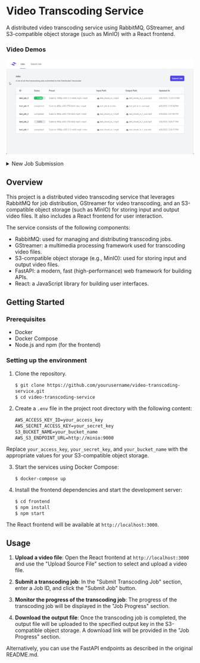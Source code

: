 # Video Transcoding Service

A distributed video transcoding service using RabbitMQ, GStreamer, and S3-compatible object storage (such as MinIO) with a React frontend.

### Video Demos

![Job List Demo](docs/images/job_list_demo.gif)

<details>
<summary>
New Job Submission
</summary>
<img src="docs/images/job_submit_demo.gif" alt="Job Submission">
</details>

## Overview

This project is a distributed video transcoding service that leverages RabbitMQ for job distribution, GStreamer for video transcoding, and an S3-compatible object storage (such as MinIO) for storing input and output video files. It also includes a React frontend for user interaction.

The service consists of the following components:

- RabbitMQ: used for managing and distributing transcoding jobs.
- GStreamer: a multimedia processing framework used for transcoding video files.
- S3-compatible object storage (e.g., MinIO): used for storing input and output video files.
- FastAPI: a modern, fast (high-performance) web framework for building APIs.
- React: a JavaScript library for building user interfaces.

## Getting Started

### Prerequisites

- Docker
- Docker Compose
- Node.js and npm (for the frontend)

### Setting up the environment

1. Clone the repository.

    ```shell
    $ git clone https://github.com/yourusername/video-transcoding-service.git
    $ cd video-transcoding-service
    ```

2. Create a `.env` file in the project root directory with the following content:

    ```
    AWS_ACCESS_KEY_ID=your_access_key
    AWS_SECRET_ACCESS_KEY=your_secret_key
    S3_BUCKET_NAME=your_bucket_name
    AWS_S3_ENDPOINT_URL=http://minio:9000
    ```

Replace `your_access_key`, `your_secret_key`, and `your_bucket_name` with the appropriate values for your S3-compatible object storage.

3. Start the services using Docker Compose:

    ```shell
    $ docker-compose up
    ```

4. Install the frontend dependencies and start the development server:

    ```shell
    $ cd frontend
    $ npm install
    $ npm start
    ```

The React frontend will be available at `http://localhost:3000`.

## Usage

1. **Upload a video file**: Open the React frontend at `http://localhost:3000` and use the "Upload Source File" section to select and upload a video file.

2. **Submit a transcoding job**: In the "Submit Transcoding Job" section, enter a Job ID, and click the "Submit Job" button.

3. **Monitor the progress of the transcoding job**: The progress of the transcoding job will be displayed in the "Job Progress" section.

4. **Download the output file**: Once the transcoding job is completed, the output file will be uploaded to the specified output key in the S3-compatible object storage. A download link will be provided in the "Job Progress" section.

Alternatively, you can use the FastAPI endpoints as described in the original README.md.
